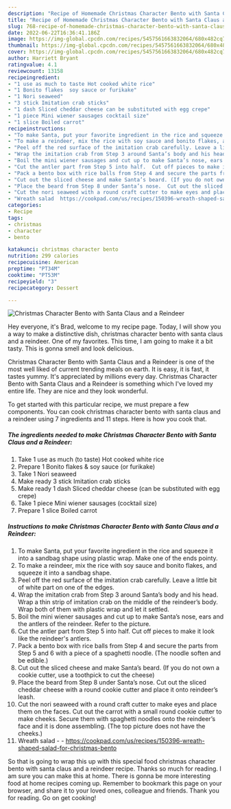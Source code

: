 ```yaml
---
description: "Recipe of Homemade Christmas Character Bento with Santa Claus and a Reindeer"
title: "Recipe of Homemade Christmas Character Bento with Santa Claus and a Reindeer"
slug: 768-recipe-of-homemade-christmas-character-bento-with-santa-claus-and-a-reindeer
date: 2022-06-22T16:36:41.186Z
image: https://img-global.cpcdn.com/recipes/5457561663832064/680x482cq70/christmas-character-bento-with-santa-claus-and-a-reindeer-recipe-main-photo.jpg
thumbnail: https://img-global.cpcdn.com/recipes/5457561663832064/680x482cq70/christmas-character-bento-with-santa-claus-and-a-reindeer-recipe-main-photo.jpg
cover: https://img-global.cpcdn.com/recipes/5457561663832064/680x482cq70/christmas-character-bento-with-santa-claus-and-a-reindeer-recipe-main-photo.jpg
author: Harriett Bryant
ratingvalue: 4.1
reviewcount: 13158
recipeingredient:
- "1 use as much to taste Hot cooked white rice"
- "1 Bonito flakes  soy sauce or furikake"
- "1 Nori seaweed"
- "3 stick Imitation crab sticks"
- "1 dash Sliced cheddar cheese can be substituted with egg crepe"
- "1 piece Mini wiener sausages cocktail size"
- "1 slice Boiled carrot"
recipeinstructions:
- "To make Santa, put your favorite ingredient in the rice and squeeze it into a sandbag shape using plastic wrap. Make one of the ends pointy."
- "To make a reindeer, mix the rice with soy sauce and bonito flakes, and squeeze it into a sandbag shape."
- "Peel off the red surface of the imitation crab carefully. Leave a little bit of white part on one of the edges."
- "Wrap the imitation crab from Step 3 around Santa’s body and his head.  Wrap a thin strip of imitation crab on the middle of the reindeer’s body.   Wrap both of them with plastic wrap and let it settled."
- "Boil the mini wiener sausages and cut up to make Santa’s nose, ears and the antlers of the reindeer. Refer to the picture."
- "Cut the antler part from Step 5 into half.  Cut off pieces to make it look like the reindeer&#39;s antlers."
- "Pack a bento box with rice balls from Step 4 and secure the parts from Step 5 and 6 with a piece of a spaghetti noodle. (The noodle soften and be edible.)"
- "Cut out the sliced cheese and make Santa’s beard. (If you do not own a cookie cutter, use a toothpick to cut the cheese)"
- "Place the beard from Step 8 under Santa’s nose.  Cut out the sliced cheddar cheese with a round cookie cutter and place it onto reindeer’s leash."
- "Cut the nori seaweed with a round craft cutter to make eyes and place them on the faces.  Cut out the carrot with a small round cookie cutter to make cheeks.  Secure them with spaghetti noodles onto the reindeer’s face and it is done assembling. (The top picture does not have the cheeks.)"
- "Wreath salad  https://cookpad.com/us/recipes/150396-wreath-shaped-salad-for-christmas-bento"
categories:
- Recipe
tags:
- christmas
- character
- bento

katakunci: christmas character bento 
nutrition: 299 calories
recipecuisine: American
preptime: "PT34M"
cooktime: "PT53M"
recipeyield: "3"
recipecategory: Dessert

---
```



![Christmas Character Bento with Santa Claus and a Reindeer](https://img-global.cpcdn.com/recipes/5457561663832064/680x482cq70/christmas-character-bento-with-santa-claus-and-a-reindeer-recipe-main-photo.jpg)

Hey everyone, it's Brad, welcome to my recipe page. Today, I will show you a way to make a distinctive dish, christmas character bento with santa claus and a reindeer. One of my favorites. This time, I am going to make it a bit tasty. This is gonna smell and look delicious.



Christmas Character Bento with Santa Claus and a Reindeer is one of the most well liked of current trending meals on earth. It is easy, it is fast, it tastes yummy. It's appreciated by millions every day. Christmas Character Bento with Santa Claus and a Reindeer is something which I've loved my entire life. They are nice and they look wonderful.


To get started with this particular recipe, we must prepare a few components. You can cook christmas character bento with santa claus and a reindeer using 7 ingredients and 11 steps. Here is how you cook that.

<!--inarticleads1-->

##### The ingredients needed to make Christmas Character Bento with Santa Claus and a Reindeer:

1. Take 1 use as much (to taste) Hot cooked white rice
1. Prepare 1 Bonito flakes &amp; soy sauce (or furikake)
1. Take 1 Nori seaweed
1. Make ready 3 stick Imitation crab sticks
1. Make ready 1 dash Sliced cheddar cheese (can be substituted with egg crepe)
1. Take 1 piece Mini wiener sausages (cocktail size)
1. Prepare 1 slice Boiled carrot




<!--inarticleads2-->

##### Instructions to make Christmas Character Bento with Santa Claus and a Reindeer:

1. To make Santa, put your favorite ingredient in the rice and squeeze it into a sandbag shape using plastic wrap. Make one of the ends pointy.
1. To make a reindeer, mix the rice with soy sauce and bonito flakes, and squeeze it into a sandbag shape.
1. Peel off the red surface of the imitation crab carefully. Leave a little bit of white part on one of the edges.
1. Wrap the imitation crab from Step 3 around Santa’s body and his head.  Wrap a thin strip of imitation crab on the middle of the reindeer’s body.   Wrap both of them with plastic wrap and let it settled.
1. Boil the mini wiener sausages and cut up to make Santa’s nose, ears and the antlers of the reindeer. Refer to the picture.
1. Cut the antler part from Step 5 into half.  Cut off pieces to make it look like the reindeer&#39;s antlers.
1. Pack a bento box with rice balls from Step 4 and secure the parts from Step 5 and 6 with a piece of a spaghetti noodle. (The noodle soften and be edible.)
1. Cut out the sliced cheese and make Santa’s beard. (If you do not own a cookie cutter, use a toothpick to cut the cheese)
1. Place the beard from Step 8 under Santa’s nose.  Cut out the sliced cheddar cheese with a round cookie cutter and place it onto reindeer’s leash.
1. Cut the nori seaweed with a round craft cutter to make eyes and place them on the faces.  Cut out the carrot with a small round cookie cutter to make cheeks.  Secure them with spaghetti noodles onto the reindeer’s face and it is done assembling. (The top picture does not have the cheeks.)
1. Wreath salad -  - https://cookpad.com/us/recipes/150396-wreath-shaped-salad-for-christmas-bento




So that is going to wrap this up with this special food christmas character bento with santa claus and a reindeer recipe. Thanks so much for reading. I am sure you can make this at home. There is gonna be more interesting food at home recipes coming up. Remember to bookmark this page on your browser, and share it to your loved ones, colleague and friends. Thank you for reading. Go on get cooking!
